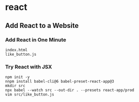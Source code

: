# react

## Add React to a Website

### Add React in One Minute

```
index.html
like_button.js
```

### Try React with JSX

```
npm init -y
nnpm install babel-cli@6 babel-preset-react-app@3
mkdir src
npx babel --watch src --out-dir . --presets react-app/prod
vim src/like_button.js
```